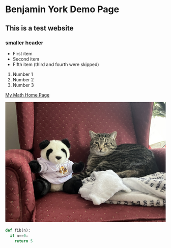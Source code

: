 # Benjamin York Demo Page
## This is a test website
### smaller header

- First item
- Second item
- Fifth item (third and fourth were skipped)

1. Number 1
2. Number 2
3. Number 3

[My Math Home Page](https://benjamin-york.github.io/)

![An Image](./IMG_0287.jpeg)

```python
def fib(n):
  if n==0:
    return 5
